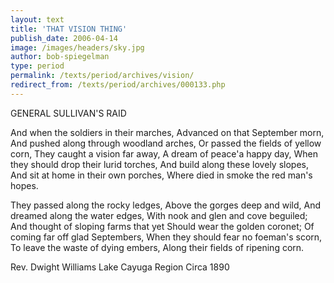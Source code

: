 ```yaml
---
layout: text
title: 'THAT VISION THING'
publish_date: 2006-04-14
image: /images/headers/sky.jpg
author: bob-spiegelman
type: period
permalink: /texts/period/archives/vision/
redirect_from: /texts/period/archives/000133.php
---
```


GENERAL SULLIVAN'S RAID

And when the soldiers in their marches,
Advanced on that September morn,
And pushed along through woodland arches,
Or passed the fields of yellow corn,
They caught a vision far away,
A dream of peace'a happy day,
When they should drop their lurid torches,
And build along these lovely slopes,
And sit at home in their own porches,
Where died in smoke the red man's hopes.

They passed along the rocky ledges,
Above the gorges deep and wild,
And dreamed along the water edges,
With nook and glen and cove beguiled;
And thought of sloping farms that yet
Should wear the golden coronet;
Of coming far off glad Septembers,
When they should fear no foeman's scorn,
To leave the waste of dying embers,
Along their fields of ripening corn.

Rev. Dwight Williams
Lake Cayuga Region
Circa 1890
